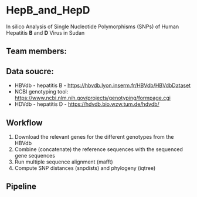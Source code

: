 # HepB_and_HepD
In silico Analysis of Single Nucleotide Polymorphisms (SNPs) of Human Hepatitis **B** and **D** Virus in Sudan
## Team members:


## Data soucre:
* HBVdb - hepatitis B - https://hbvdb.lyon.inserm.fr/HBVdb/HBVdbDataset
* NCBI genotyping tool: https://www.ncbi.nlm.nih.gov/projects/genotyping/formpage.cgi
* HDVdb - hepatitis D - https://hdvdb.bio.wzw.tum.de/hdvdb/
## Workflow
1. Download the relevant genes for the different genotypes from the HBVdb
2. Combine (concatenate) the reference sequences with the sequenced gene sequences
3. Run multiple sequence alignment (mafft)
4. Compute SNP distances (snpdists) and phylogeny (iqtree)
## Pipeline 
